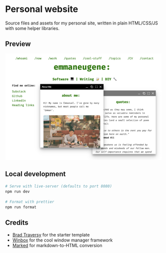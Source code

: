 # Personal website

Source files and assets for my personal site, written in plain HTML/CSS/JS with some helper libraries.

## Preview

![Preview](./assets/preview.png)

## Local development

```bash
# Serve with live-server (defaults to port 8080)
npm run dev

# Format with prettier
npm run format
```

## Credits

- [Brad Traversy](https://github.com/bradtraversy/terminal-landing-page) for the starter template
- [Winbox](https://github.com/nextapps-de/winbox) for the cool window manager framework
- [Marked](https://github.com/markedjs/marked) for markdown-to-HTML conversion
